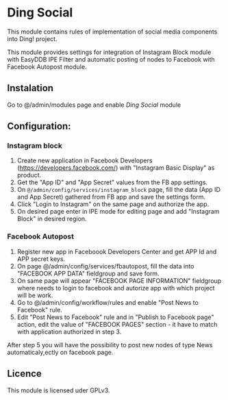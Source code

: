 # Ding Social
This module contains rules of implementation of social media components into Ding! project.

This module provides settings for integration of Instagram Block module with EasyDDB IPE Filter and automatic posting of nodes to Facebook with Facebook Autopost module.

## Instalation
Go to @/admin/modules page and enable _Ding Social_ module

## Configuration:
### Instagram block
1. Create new application in Facebook Developers (https://developers.facebook.com/) with "Instagram Basic Display" as
product.
2. Get the "App ID" and "App Secret" values from the FB app settings.
3. On `@/admin/config/services/instagram_block` page, fill the data (App ID and App Secret) gathered from FB app and save
the settings form.
4. Click "Login to Instagram" on the same page and authorize the app.
5. On desired page enter in IPE mode for editing page and add "Instagram Block" in desired region.

### Facebook Autopost
1. Register new app in Faceboook Developers Center and get APP Id and APP secret keys.
2. On page @/admin/config/services/fbautopost, fill the data into "FACEBOOK APP DATA" fieldgroup and save form.
3. On same page will appear "FACEBOOK PAGE INFORMATION" fieldgroup where needs to login to facebook and autorize app with which project will be work.
4. Go to @/admin/config/workflow/rules and enable "Post News to Facebook" rule.
5. Edit "Post News to Facebook" rule and in "Publish to Facebook page" action, edit the value of "FACEBOOK PAGES" section - it have to match with application authorized in step 3.

After step 5 you will have the possibility to post new nodes of type News automaticaly,ectly on facebook page.

## Licence
This module is licensed uder GPLv3.
